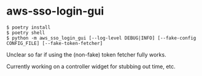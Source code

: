 # aws-sso-login-gui

```
$ poetry install
$ poetry shell
$ python -m aws_sso_login_gui [--log-level DEBUG|INFO] [--fake-config CONFIG_FILE] [--fake-token-fetcher]
```

Unclear so far if using the (non-fake) token fetcher fully works.

Currently working on a controller widget for stubbing out time, etc.
